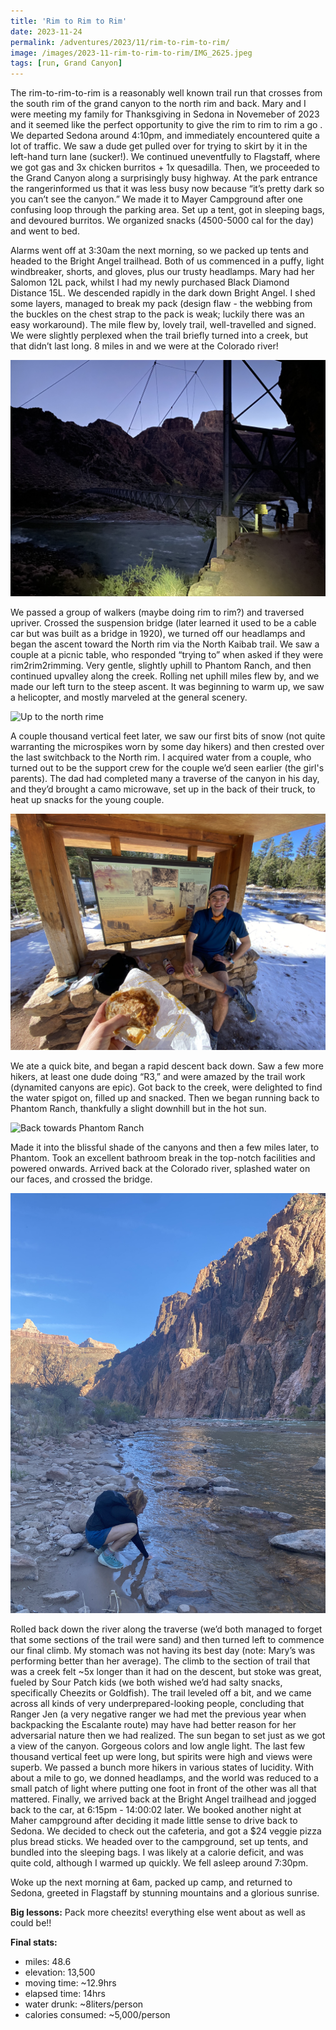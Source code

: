 ```yaml
---
title: 'Rim to Rim to Rim'
date: 2023-11-24
permalink: /adventures/2023/11/rim-to-rim-to-rim/
image: /images/2023-11-rim-to-rim-to-rim/IMG_2625.jpeg
tags: [run, Grand Canyon]
---
```


The rim-to-rim-to-rim is a reasonably well known trail run that crosses from the south rim of the grand canyon to the north rim and back. Mary and I were meeting my family for Thanksgiving in Sedona in Novemeber of 2023 and it seemed like the perfect opportunity to give the rim to rim to rim a go . 
We departed Sedona around 4:10pm, and immediately encountered quite a lot of traffic. We saw a dude get pulled over for trying to skirt by it in the left-hand turn lane (sucker!). We continued uneventfully to Flagstaff, where we got gas and 3x chicken burritos + 1x quesadilla. Then, we proceeded to the Grand Canyon along a surprisingly busy highway. At the park entrance the rangerinformed us that it was less busy now because “it’s pretty dark so you can’t see the canyon.” We made it to Mayer Campground after one confusing loop through the parking area. Set up a tent, got in sleeping bags, and devoured burritos. We organized snacks (4500-5000 cal for the day) and went to bed.

Alarms went off at 3:30am the next morning, so we packed up tents and headed to the Bright Angel trailhead. Both of us commenced in a puffy, light windbreaker, shorts, and gloves, plus our trusty headlamps. Mary had her Salomon 12L pack, whilst I had my newly purchased Black Diamond Distance 15L. We descended rapidly in the dark down Bright Angel. I shed some layers, managed to break my pack (design flaw - the webbing from the buckles on the chest strap to the pack is weak; luckily there was an easy workaround). The mile flew by, lovely trail, well-travelled and signed. We were slightly perplexed when the trail briefly turned into a creek, but that didn’t last long. 8 miles in and we were at the Colorado river! 

![Crossing the Colorado](/images/2023-11-rim-to-rim-to-rim/CrossingTheColorado.jpeg)

We passed a group of walkers (maybe doing rim to rim?) and traversed upriver. Crossed the suspension bridge  (later learned it used to be a cable car but was built as a bridge in 1920), we turned off our headlamps and began the ascent toward the North rim via the North Kaibab trail. We saw a couple at a picnic table, who responded “trying to” when asked if they were rim2rim2rimming. Very gentle, slightly uphill to Phantom Ranch, and then continued upvalley along the creek. Rolling net uphill miles flew by, and we made our left turn to the steep ascent. It was beginning to warm up, we saw a helicopter, and mostly marveled at the general scenery. 

![Up to the north rime](/images/2023-11-rim-to-rim-to-rim/UpToNorthRim.jpeg)

A couple thousand vertical feet later, we saw our first bits of snow (not quite warranting the microspikes worn by some day hikers) and then crested over the last switchback to the North rim. I acquired water from a couple, who turned out to be the support crew for the couple we’d seen earlier (the girl's parents). The dad had completed many a traverse of the canyon in his day, and they’d brought a camo microwave, set up in the back of their truck, to heat up snacks for the young couple.

![North Rim.](/images/2023-11-rim-to-rim-to-rim/NorthRim.jpeg)

 We ate a quick bite, and began a rapid descent back down. Saw a few more hikers, at least one dude doing “R3,” and were amazed by the trail work (dynamited canyons are epic). Got back to the creek, were delighted to find the water spigot on, filled up and snacked. Then we began running back to Phantom Ranch, thankfully a slight downhill but in the hot sun.

![Back towards Phantom Ranch](/images/2023-11-rim-to-rim-to-rim/BackTowardsPhantomRanch.jpeg)

Made it into the blissful shade of the canyons and then a few miles later, to Phantom. Took an excellent bathroom break in the top-notch facilities and powered onwards. Arrived back at the Colorado river, splashed water on our faces, and crossed the bridge. 

![Water break at the river](/images/2023-11-rim-to-rim-to-rim/WaterBreakAtRiver.jpeg)

Rolled back down the river along the traverse (we’d both managed to forget that some sections of the trail were sand) and then turned left to commence our final climb. My stomach was not having its best day (note: Mary’s was performing better than her average). The climb to the section of trail that was a creek felt ~5x longer than it had on the descent, but stoke was great, fueled by Sour Patch kids (we both wished we’d had salty snacks, specifically Cheezits or Goldfish). The trail leveled off a bit, and we came across all kinds of very underprepared-looking people, concluding that Ranger Jen (a very negative ranger we had met the previous year when backpacking the Escalante route) may have had better reason for her adversarial nature then we had realized. The sun began to set just as we got a view of the canyon. Gorgeous colors and low angle light. The last few thousand vertical feet up were long, but spirits were high and views were superb. We passed a bunch more hikers in various states of lucidity. With about a mile to go, we donned headlamps, and the world was reduced to a small patch of light where putting one foot in front of the other was all that mattered. Finally, we arrived back at the Bright Angel trailhead and jogged back to the car, at 6:15pm - 14:00:02 later. We booked another night at Maher campground after deciding it made little sense to drive back to Sedona. We decided to check out the cafeteria, and got a $24 veggie pizza plus bread sticks. We headed over to the campground, set up tents, and bundled into the sleeping bags. I was likely at a calorie deficit, and was quite cold, although I warmed up quickly. We fell asleep around 7:30pm. 

Woke up the next morning at 6am, packed up camp, and returned to Sedona, greeted in Flagstaff by stunning mountains and a glorious sunrise.


**Big lessons:** Pack more cheezits! everything else went about as well as could be!!

**Final stats:**
- miles: 48.6
- elevation: 13,500
- moving time: ~12.9hrs
- elapsed time: 14hrs
- water drunk: ~8liters/person
- calories consumed: ~5,000/person

